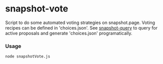 # snapshot-vote
Script to do some automated voting strategies on snapshot.page. Voting recipes can be defined in 'choices.json'. See [snapshot-query](https://github.com/al-matty/snapshot-query) to query for active proposals and generate 'choices.json' programatically.

### Usage
```
node snapshotVote.js
